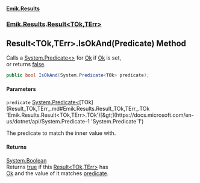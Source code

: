 #### [Emik.Results](index.md 'index')
### [Emik.Results](Emik.Results.md 'Emik.Results').[Result&lt;TOk,TErr&gt;](Result_TOk,TErr_.md 'Emik.Results.Result<TOk,TErr>')

## Result<TOk,TErr>.IsOkAnd(Predicate<TOk>) Method

Calls a [System.Predicate&lt;&gt;](https://docs.microsoft.com/en-us/dotnet/api/System.Predicate-1 'System.Predicate`1') for [Ok](Result_TOk,TErr_.Ok.md 'Emik.Results.Result<TOk,TErr>.Ok') if [Ok](Result_TOk,TErr_.Ok.md 'Emik.Results.Result<TOk,TErr>.Ok') is set,  
or returns [false](https://docs.microsoft.com/en-us/dotnet/csharp/language-reference/builtin-types/bool 'https://docs.microsoft.com/en-us/dotnet/csharp/language-reference/builtin-types/bool').

```csharp
public bool IsOkAnd(System.Predicate<TOk> predicate);
```
#### Parameters

<a name='Emik.Results.Result_TOk,TErr_.IsOkAnd(System.Predicate_TOk_).predicate'></a>

`predicate` [System.Predicate&lt;](https://docs.microsoft.com/en-us/dotnet/api/System.Predicate-1 'System.Predicate`1')[TOk](Result_TOk,TErr_.md#Emik.Results.Result_TOk,TErr_.TOk 'Emik.Results.Result<TOk,TErr>.TOk')[&gt;](https://docs.microsoft.com/en-us/dotnet/api/System.Predicate-1 'System.Predicate`1')

The predicate to match the inner value with.

#### Returns
[System.Boolean](https://docs.microsoft.com/en-us/dotnet/api/System.Boolean 'System.Boolean')  
Returns [true](https://docs.microsoft.com/en-us/dotnet/csharp/language-reference/builtin-types/bool 'https://docs.microsoft.com/en-us/dotnet/csharp/language-reference/builtin-types/bool') if this [Result&lt;TOk,TErr&gt;](Result_TOk,TErr_.md 'Emik.Results.Result<TOk,TErr>') has  
[Ok](Result_TOk,TErr_.Ok.md 'Emik.Results.Result<TOk,TErr>.Ok') and the value of it matches [predicate](Result_TOk,TErr_.IsOkAnd.+NiLQIMMicCL40X2Ee/UcA.md#Emik.Results.Result_TOk,TErr_.IsOkAnd(System.Predicate_TOk_).predicate 'Emik.Results.Result<TOk,TErr>.IsOkAnd(System.Predicate<TOk>).predicate').
